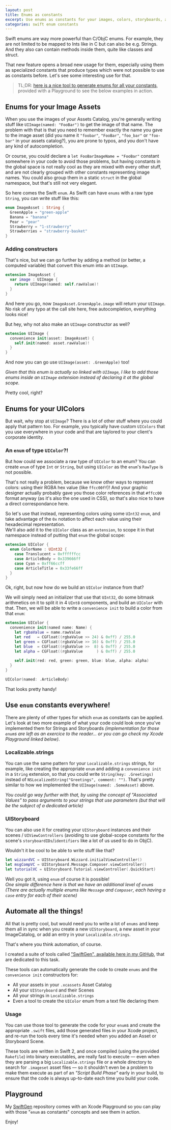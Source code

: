 ```yaml
---
layout: post
title: Enums as constants
excerpt: Use enums as constants for your images, colors, storyboards, and more… and make your code beautiful (and short, and with autocompletion, and error-free)
categories: swift enum constants
---
```


Swift enums are way more powerful than C/ObjC enums. For example, they are not limited to be mapped to Ints like in C but can also be e.g. Strings. And they also can contain methods inside them, quite like classes and struct.

That new feature opens a broad new usage for them, especially using them as specialized constants that produce types which were not possible to use as constants before. Let's see some interesting use for that.


> TL;DR: <a href="https://github.com/AliSoftware/SwiftGen">here is a nice tool to generate enums for all your constants</a>, provided with a Playground to see the below examples in action.

<!--more-->

## Enums for your Image Assets

When you use the images of your Assets Catalog, you're generally writing stuff like `UIImage(named: "FooBar")` to get the image of that name. The problem with that is that you need to remember exactly the name you gave to the image asset (did you name it `"foobar"`, `"FooBar"`, `"foo_bar"` or `"foo-bar"` in your assets catalog?), you are prone to typos, and you don't have any kind of autocompletion.

Or course, you could declare a `let FooBarImageName = "FooBar"` constant somewhere in your code to avoid those problems, but having constants in the global space is not really cool as they are mixed with every other stuff, and are not clearly grouped with other constants representing image names. You could also group them in a static `struct` in the global namespace, but that's still not very elegant.

So here comes the Swift `enum`. As Swift can have `enums` with a raw type `String`, you can write stuff like this:

```swift
enum ImageAsset : String {
  GreenApple = "green-apple"
  Banana = "banana"
  Pear = "pear"
  Strawberry = "1-strawberry"
  Strawberries = "strawberry-basket"
}
```

### Adding constructors

That's nice, but we can go further by adding a method (or better, a computed variable) that convert this enum into an `UIImage`.

```swift
extension ImageAsset {
  var image : UIImage {
    return UIImage(named: self.rawValue)!
  }
}
```

And here you go, now `ImageAsset.GreenApple.image` will return your `UIImage`. No risk of any typo at the call site here, free autocompletion, everything looks nice!

But hey, why not also make an `UIImage` constructor as well?

```swift
extension UIImage {
  convenience init(asset: ImageAsset) {
    self.init(named: asset.rawValue)!
  }
}
```

And now you can go use `UIImage(asset: .GreenApple)` too!

_Given that this enum is actually so linked with `UIImage`, I like to add those enums inside an `UIImage` extension instead of declaring it at the global scope._

Pretty cool, right?

## Enums for your UIColors

But wait, why stop at `UIImage`? There is a lot of other stuff where you could apply that pattern too. For example, you typically have custom `UIColors` that you use everywhere in your code and that are taylored to your client's corporate identity.

### An `enum` of type `UIColor`?!

But how could we associate a raw type of `UIColor` to an enum? You can create `enum` of type `Int` or `String`, but using `UIColor` as the `enum`'s `RawType` is not possible.

That's not really a problem, because we know other ways to represent colors: using their RGBA hex value (like `ffcc00ff`)! And your graphic designer actually probably gave you those color references in that `#ffcc00` format anyway (as it's also the one used in CSS), so that's also nice to have a direct correspondance here.

So let's use that instead, representing colors using some `UInt32` `enum`, and take advantage of the `0x` notation to affect each value using their hexadecimal representation.  
We'll also add it to the `UIColor` class as an `extension`, to scope it in that namespace instead of putting that `enum` the global scope:

```swift
extension UIColor {
  enum ColorName : UInt32 {
    case Translucent = 0xffffffcc
    case ArticleBody = 0x339666ff
    case Cyan = 0xff66ccff
    case ArticleTitle = 0x33fe66ff
  }
}
```

Ok, right, but now how do we build an `UIColor` instance from that?

We will simply need an initializer that use that `UInt32`, do some bitmask arithmetics on it to split it in 4 `UInt8` components, and build an `UIColor` with that. Then, we will be able to write a `convenience init` to build a color from that `enum`:

```swift
extension UIColor {
  convenience init(named name: Name) {
    let rgbaValue = name.rawValue
    let red   = CGFloat((rgbaValue >> 24) & 0xff) / 255.0
    let green = CGFloat((rgbaValue >> 16) & 0xff) / 255.0
    let blue  = CGFloat((rgbaValue >>  8) & 0xff) / 255.0
    let alpha = CGFloat((rgbaValue      ) & 0xff) / 255.0
    
    self.init(red: red, green: green, blue: blue, alpha: alpha)
  }
}

UIColor(named: .ArticleBody)
```

That looks pretty handy!


## Use `enum` constants everywhere!

There are plenty of other types for which `enum` as constants can be applied. Let's look at two more example of what your code could look once you've implemented them for Strings and Storyboards _(implementation for those `enum`s are left as an exercice to the reader… or you can go check my Xcode Playground linked below)_.

### Localizable.strings

You can use the same pattern for your `Localizable.strings` strings, for example, like creating the appropriate `enum` and adding a `convenience init` in a `String` extension, so that you could write `String(key: .Greetings)` instead of `NSLocalizedString("Greetings", comment: "")`. That's pretty similar to how we implemented the `UIImage(named: .SomeAsset)` above.

_You could go way further with that, by using the concept of "Associated Values" to pass arguments to your strings that use parameters (but that will be the subject of a dedicated article)_

### UIStoryboard

You can also use it for creating your `UIStoryboard` instances and their scenes / `UIViewControllers` (avoiding to use global-scope constants for the scene's `storyboardIDs`/`identifiers` like a lot of us used to do in ObjC).

Wouldn't it be cool to be able to write stuff like that?

```swift
let wizzardVC = UIStoryboard.Wizzard.initialViewController()
let msgCompVC = UIStoryboard.Message.Composer.viewController()
let tutorialVC = UIStoryboard.Tutorial.viewController(.QuickStart)
```

Well you got it, using `enum` of course it is possible!  
_One simple difference here is that we have an additional level of `enum`s (There are actually multiple enums like `Message` and `Composer`, each having a `case` entry for each of their scene)_

## Automate all the things!

All that is pretty cool, but would need you to write a lot of `enums` and keep them all in sync when you create a new `UIStoryboard`, a new asset in your ImageCatalog, or add an entry in your `Localizable.strings`.

That's where you think automation, of course.

I created a suite of tools called ["SwiftGen", available here in my GitHub](https://github.com/AliSoftware/SwiftGen#uicolor), that are dedicated to this task.

These tools can automatically generate the code to create `enums` and the `convenience init` constructors for:

* All your assets in your `.xcassets` Asset Catalog
* All your `UIStoryboard` and their Scenes
* All your strings in `Localizable.strings`
* Even a tool to create the `UIColor` enum from a text file declaring them

### Usage

You can use those tool to generate the code for your `enum`s and create the appropriate `.swift` files, add those generated files in your Xcode project, and re-run the tools every time it's needed when you added an Asset or Storyboard Scene.

These tools are written in Swift 2, and once compiled (using the provided `Rakefile`) into binary executables, are really fast to execute — even when they are parsing a big `Localizable.strings` file or a whole directory to search for `.imageset` asset files — so it shouldn't even be a problem to make them execute as part of an _"Script Build Phase"_ early in your build, to ensure that the code is always up-to-date each time you build your code.

## Playground

My [SwiftGen](https://github.com/AliSoftware/SwiftGen) repository comes with an Xcode Playground so you can play with those "`enum` as constants" concepts and see them in action.

Enjoy!
